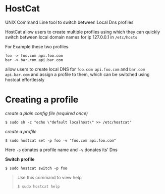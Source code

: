 # HostCat
UNIX Command Line tool to switch between Local Dns profiles

HostCat allow users to create multiple profiles using which they can quickly switch between local domain names for ip 127.0.0.1 in `/etc/hosts`

For Example these two profiles

```
foo -> foo.com api.foo.com
bar -> bar.com api.bar.com
```

allow users to create local DNS for `foo.com api.foo.com` and `bar.com api.bar.com` and assign a profile to them, which can be switched using hostcat effortlessly

# Creating a profile

*create a plain config file (required once)*
```shell script
$ sudo sh -c "echo \"default localhost\" >> /etc/hostcat"
```

*create a profile*
```shell script
$ sudo hostcat set -p foo -v "foo.com api.foo.com"
```
Here `-p` donates a profile name and `-v` donates its' Dns

**Switch profile**
```shell script
$ sudo hostcat switch -p foo
```

> Use this command to view help
> ```shell script
> $ sudo hostcat help
> ```